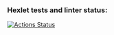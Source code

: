 ### Hexlet tests and linter status:
[![Actions Status](https://github.com/snegirevdv/python-django-developer-project-52/actions/workflows/hexlet-check.yml/badge.svg)](https://github.com/snegirevdv/python-django-developer-project-52/actions)